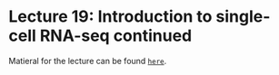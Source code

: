 # Lecture 19: Introduction to single-cell RNA-seq continued

Matieral for the lecture can be found [`here`](../lecture17).

